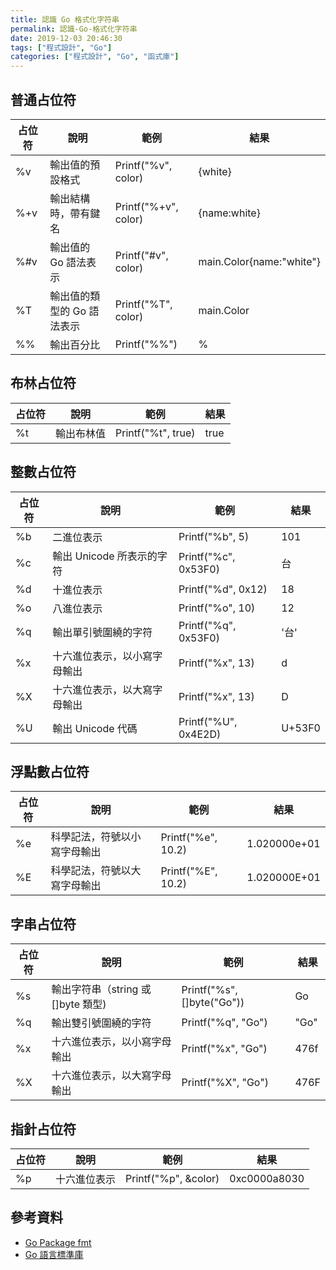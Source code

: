 ```yaml
---
title: 認識 Go 格式化字符串
permalink: 認識-Go-格式化字符串
date: 2019-12-03 20:46:30
tags: ["程式設計", "Go"]
categories: ["程式設計", "Go", "函式庫"]
---
```


## 普通占位符

占位符 | 說明 | 範例 | 結果
---|---|---|---
%v | 輸出值的預設格式 | Printf("%v", color) | {white}
%+v | 輸出結構時，帶有鍵名 | Printf("%+v", color) | {name:white}
%#v | 輸出值的 Go 語法表示 | Printf("#v", color) | main.Color{name:"white"}
%T | 輸出值的類型的 Go 語法表示 | Printf("%T", color) | main.Color
%% | 輸出百分比 | Printf("%%") | %

## 布林占位符

占位符 | 說明 | 範例 | 結果
---|---|---|---
%t | 輸出布林值 | Printf("%t", true) | true

## 整數占位符

占位符 | 說明 | 範例 | 結果
---|---|---|---
%b | 二進位表示 | Printf("%b", 5) | 101
%c | 輸出 Unicode 所表示的字符 | Printf("%c", 0x53F0) | 台
%d | 十進位表示 | Printf("%d", 0x12) | 18
%o | 八進位表示 | Printf("%o", 10) | 12
%q | 輸出單引號圍繞的字符 | Printf("%q", 0x53F0) | '台'
%x | 十六進位表示，以小寫字母輸出 | Printf("%x", 13) | d
%X | 十六進位表示，以大寫字母輸出 | Printf("%x", 13) | D
%U | 輸出 Unicode 代碼 | Printf("%U", 0x4E2D) | U+53F0

## 浮點數占位符

占位符 | 說明 | 範例 | 結果
---|---|---|---
%e | 科學記法，符號以小寫字母輸出 | Printf("%e", 10.2) | 1.020000e+01
%E | 科學記法，符號以大寫字母輸出 | Printf("%E", 10.2) | 1.020000E+01

## 字串占位符

占位符 | 說明 | 範例 | 結果
---|---|---|---
%s | 輸出字符串（string 或 []byte 類型) | Printf("%s", []byte("Go")) | Go
%q | 輸出雙引號圍繞的字符 | Printf("%q", "Go") | "Go"
%x | 十六進位表示，以小寫字母輸出 | Printf("%x", "Go") | 476f
%X | 十六進位表示，以大寫字母輸出 | Printf("%X", "Go") | 476F

## 指針占位符

占位符 | 說明 | 範例 | 結果
---|---|---|---
%p | 十六進位表示 | Printf("%p", &color) | 0xc0000a8030

## 參考資料

- [Go Package fmt](https://golang.google.cn/pkg/fmt/#Print)
- [Go 語言標準庫](https://books.studygolang.com/The-Golang-Standard-Library-by-Example/)
